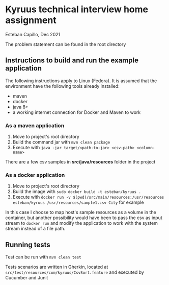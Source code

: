 # Kyruus technical interview home assignment

Esteban Capillo, Dec 2021

The problem statement can be found in the root directory

## Instructions to build and run the example application
The following instructions apply to Linux (Fedora). 
It is assumed that the environment have the following tools already installed:
* maven
* docker
* java 8+
* a working internet connection for Docker and Maven to work

### As a maven application

1. Move to project's root directory
2. Build the command jar with ```mvn clean package```
3. Execute with ```java -jar target/<path-to-jar> <csv-path> <column-name>```

There are a few csv samples in **src/java/resources** folder in the project

### As a docker application

1. Move to project's root directory
2. Build the image with ```sudo docker build -t esteban/kyruus .```
3. Execute with ```docker run -v $(pwd)/src/main/resources:/usr/resources esteban/kyruus /usr/resources/sample1.csv City``` for example

In this case I choose to map host's sample resources as a volume in the container, but another possibility would have been to 
pass the csv as input stream to ```docker run``` and modify the application to work with the system stream
instead of a file path.

## Running tests

Test can be run with ```mvn clean test```

Tests scenarios are written in Gherkin, located at ```src/test/resources/com/kyruus/CsvSort.feature``` and executed by Cucumber and Junit